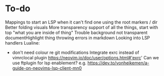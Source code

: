 # To-do
Mappings to start an LSP when it can't find one using the root markers / dir
Better folding visuals
More transparency support of all the things, start with top "what you are inside of thing"
Trouble background not transparent
documentHighlight thing throwing errors in markdown
Looking into LSP handlers
Lualine:
- don't need colour re git modifications
Integrate exrc instead of vimrclocal plugin https://neovim.io/doc/user/options.html#'exrc'
Can we use ftplugin for lsp enablement? e.g. https://dev.to/vonheikemen/a-guide-on-neovims-lsp-client-mn0
